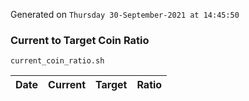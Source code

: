 Generated on `Thursday 30-September-2021 at 14:45:50`

### Current to Target Coin Ratio
`current_coin_ratio.sh`

Date|Current|Target|Ratio
---|---|---|---
